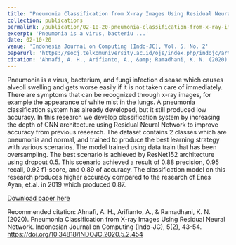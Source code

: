 ```yaml
---
title: "Pneumonia Classification from X-ray Images Using Residual Neural Network"
collection: publications
permalink: /publication/02-10-20-pneumonia-classification-from-x-ray-images-using-residual-neural-network
excerpt: 'Pneumonia is a virus, bacteriu ...'
date: 02-10-20
venue: 'Indonesia Journal on Computing (Indo-JC), Vol. 5, No. 2'
paperurl: 'https://socj.telkomuniversity.ac.id/ojs/index.php/indojc/article/view/454'
citation: 'Ahnafi, A. H., Arifianto, A., &amp; Ramadhani, K. N. (2020). Pneumonia Classification from X-ray Images Using Residual Neural Network. Indonesian Journal on Computing (Indo-JC), 5(2), 43-54. https://doi.org/10.34818/INDOJC.2020.5.2.454'
---
```

Pneumonia is a virus, bacterium, and fungi infection disease which causes alveoli swelling and gets worse easily if it is not taken care of immediately. There are symptoms that can be recognized through x-ray images, for example the appearance of white mist in the lungs. A pneumonia classification system has already developed, but it still produced low accuracy. In this research we develop classification system by increasing the depth of CNN architecture using Residual Neural Network to improve accuracy from previous research. The dataset contains 2 classes which are pneumonia and normal, and trained to produce the best learning strategy with various scenarios. The model trained using data train that has been oversampling. The best scenario is achieved by ResNet152 architecture using dropout 0.5. This scenario achieved a result of 0.88 precision, 0.95 recall, 0.92 f1-score, and 0.89 of accuracy. The classification model on this research produces higher accuracy compared to the research of Enes Ayan, et.al. in 2019 which produced 0.87.

[Download paper here](https://socj.telkomuniversity.ac.id/ojs/index.php/indojc/article/view/454)

Recommended citation: Ahnafi, A. H., Arifianto, A., & Ramadhani, K. N. (2020). Pneumonia Classification from X-ray Images Using Residual Neural Network. Indonesian Journal on Computing (Indo-JC), 5(2), 43-54. https://doi.org/10.34818/INDOJC.2020.5.2.454